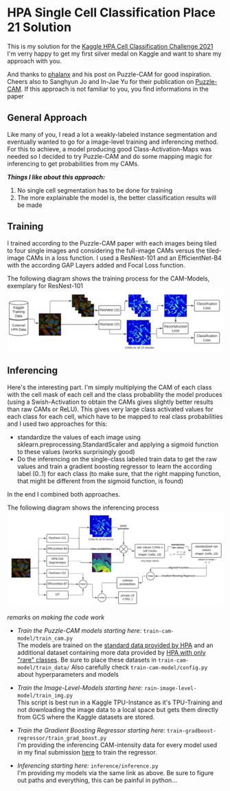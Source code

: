 # HPA Single Cell Classification Place 21 Solution

This is my solution for the  [Kaggle HPA Cell Classification Challenge 2021](https://www.kaggle.com/c/hpa-single-cell-image-classification/overview)  
I'm verry happy to get my first silver medal on Kaggle and want to share my approach with you.

And thanks to [phalanx](https://www.kaggle.com/c/hpa-single-cell-image-classification/discussion/217395) and his post on Puzzle-CAM for good inspiration.  
Cheers also to  Sanghyun Jo and In-Jae Yu for their publication on [Puzzle-CAM](https://arxiv.org/abs/2101.11253). 
If this approach is not familiar to you, you find informations in the paper

## General Approach
Like many of you, I read a lot a weakly-labeled instance segmentation and eventually wanted to go for a image-level training and inferencing method.
For this to achieve, a model producing good Class-Activation-Maps was needed so I decided to try Puzzle-CAM and do some mapping magic for inferencing to get 
probabilities from my CAMs.  

***Things I like about this approach:***
1. No single cell segmentation has to be done for training 
2. The more explainable the model is, the better classification results will be made



## Training
I trained according to the Puzzle-CAM paper with each images being tiled to four single images and considering the full-image CAMs versus the tiled-image CAMs in a loss function. 
I used a ResNest-101 and an EfficientNet-B4 with the according GAP Layers added and Focal Loss function.

The following diagram shows the training process for the CAM-Models, exemplary for ResNest-101
![Training](imgs/train.jpg)


## Inferencing
Here's the interesting part. I'm simply multiplying the CAM of each class with the cell mask of each cell and the class probability the model produces (using a Swish-Activation to obtain the CAMs gives slightly better results than raw CAMs or ReLU). 
This gives very large class activated values for each class for each cell, which have to be mapped to real class probabilities and I used two approaches for this:  

- standardize the values of each image using sklearn.preprocessing.StandardScaler and applying a sigmoid function to these values (works surprisingly good)
- Do the inferencing on the single-class labeled train data to get the raw values and train a gradient boosting regressor to learn the according label (0..1) for each class 
(to make sure, that the right mapping function, that might be different from the sigmoid function, is found)

In the end I combined both approaches.

The following diagram shows the inferencing process
![Inferencing](imgs/inf1.jpg)


*remarks on making the code work*
* *Train the Puzzle-CAM models starting here:* `train-cam-model/train_cam.py`  
The models are trained on the [standard data provided by HPA](https://www.kaggle.com/c/hpa-single-cell-image-classification/data) and an additional dataset
containing more data provided by [HPA with only "rare" classes](https://www.kaggle.com/alexanderriedel/hpa-public-768-excl-0-16). Be sure to place these datasets in `train-cam-model/train_data/`
Also carefully check `train-cam-model/config.py` about hyperparameters and models
* *Train the Image-Level-Models starting here:* `rain-image-level-model/train_img.py`  
This script is best run in a Kaggle TPU-Instance as it's TPU-Training and not downloading the image data to a local space but gets them directly from GCS where the Kaggle datasets are stored.

* *Train the Gradient Boosting Regressor starting here:* `train-gradboost-regressor/train_grad_boost.py`  
I'm providing the inferencing CAM-intensity data for every model used in my final submission [here](https://drive.google.com/drive/folders/1BgTjyRnOWYiHnkiZg2MlxQYqWsdN4FeS?usp=sharing) to train the regressor.

* *Inferencing starting here:* `inference/inference.py`  
I'm providing my models via the same link as above. Be sure to figure out paths and everything, this can be painful in python...
